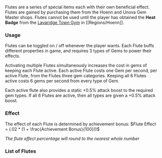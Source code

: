 Flutes are a series of special items each with their own beneficial effect. Flutes are gained by purchasing them from the Hoenn and Unova Gem Master shops. Flutes cannot be used until the player has obtained the **Heat Badge** from the [Lavaridge Town Gym](#!Gyms/Lavaridge_Town) in [[Regions/Hoenn]].

### Usage
Flutes can be toggled on / off whenever the player wants. Each Flute buffs different properties in game, and requires 3 types of Gems to power their effects.

Activating multiple Flutes simultaneously increases the cost in gems of keeping each Flute active. Each active Flute costs one Gem per second, per active Flute, from the Flutes three gem categories. Keeping all 6 Flutes active costs 6 gems per second from every type of Gem.

Each active flute also provides a static +0.5% attack boost to the required gem types. If all 6 Flutes are active, then all types are given a +0.5% attack boost.

### Effect

The effect of each Flute is determined by achievement bonus:
$Flute Effect = (.02 * (1 + \frac{Achievement Bonus}{100}))$

*The flute effect percentage will round to the nearest whole number*

### List of Flutes
